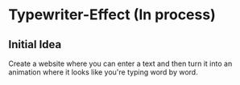 # Typewriter-Effect (In process)

## Initial Idea

Create a website where you can enter a text and then turn it into an animation where it looks like you're typing word by word.
